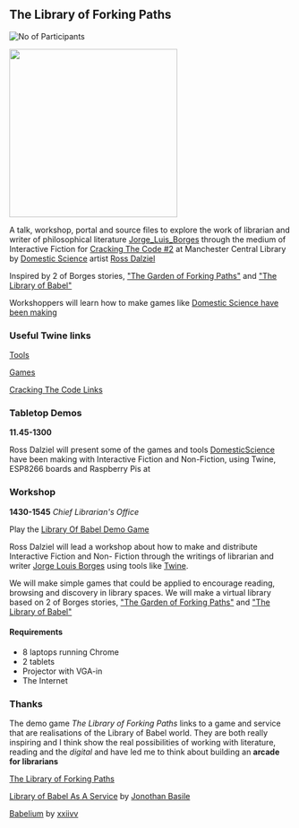 ## The Library of Forking Paths

![No of Participants](https://img.shields.io/badge/participants-20-brightgreen.svg)

<img src="https://upload.wikimedia.org/wikipedia/commons/c/cf/Jorge_Luis_Borges_1951%2C_by_Grete_Stern.jpg" width="300">

A talk, workshop, portal and source files to explore the work of librarian and writer of philosophical literature [Jorge_Luis_Borges](https://en.wikipedia.org/wiki/Jorge_Luis_Borges) through the medium of Interactive Fiction for [Cracking The Code #2](http://goscl.com/cracking-the-code-november/) at Manchester Central Library by [Domestic Science](http://domesticscience.org.uk) artist [Ross Dalziel](http://cheapjack.org.uk)

Inspired by 2 of Borges stories, ["The Garden of Forking Paths"](https://en.wikipedia.org/wiki/The_Garden_of_Forking_Paths) and ["The Library of Babel"](https://en.wikipedia.org/wiki/The_Library_of_Babel) 

Workshoppers will learn how to make games like [Domestic Science have been making](http://domesticscience.org.uk/library.html)

### Useful Twine links

[Tools](http://pinboard.in/u:cheapjack/t:twine/t:tools)

[Games](http://pinboard.in/u:cheapjack/t:twine/t:games)

[Cracking The Code Links](http://pinboard.in/u:cheapjack/t:crackingthecode)

### Tabletop Demos
**11.45-1300**

Ross Dalziel will present some of the games and tools [DomesticScience](http://domesticscience.org.uk) have been making with Interactive Fiction and Non-Fiction, using Twine, ESP8266 boards and Raspberry Pis at 

### Workshop
**1430-1545**
*Chief Librarian's Office*

Play the [Library Of Babel Demo Game](http://domesticscience.org.uk/library.html)

Ross Dalziel will lead a workshop about how to make and distribute Interactive   Fiction and Non- Fiction through the writings of librarian and writer [Jorge Louis Borges](https://en.wikipedia.org/wiki/Jorge_Luis_Borges) using tools like [Twine](http://twinery.org/).

We will make simple games that could be applied to encourage reading, browsing and discovery in library spaces. We will make a virtual library based on 2 of Borges stories, ["The Garden of Forking Paths"](https://en.wikipedia.org/wiki/The_Garden_of_Forking_Paths) and ["The Library of Babel"](https://en.wikipedia.org/wiki/The_Library_of_Babel)


#### Requirements 

 * 8 laptops running Chrome
 * 2 tablets
 * Projector with VGA-in
 * The Internet

### Thanks

The demo game *The Library of Forking Paths* links to a game and service that are realisations of the Library of Babel world. They are both really inspiring and I think show the real possibilities of working with literature, reading and the *digital* and have led me to think about building an **arcade for librarians**

[The Library of Forking Paths](http://domesticscience.org.uk/library.html)

[Library of Babel As A Service](https://libraryofbabel.info/) by [Jonothan Basile](https://twitter.com/JonotrainEB)

[Babelium](http://100r.co/projects/babelium/index.html) by [xxiivv](http://wiki.xxiivv.com)


